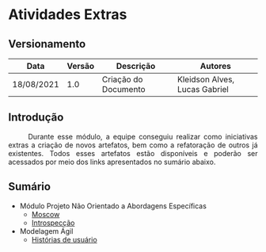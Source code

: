 # Atividades Extras

## Versionamento
| Data | Versão | Descrição | Autores |
| -------- | -------- | -------- | ---|
|   18/08/2021   |  1.0    |  Criação do Documento    | Kleidson Alves, Lucas Gabriel

## Introdução
<div style="text-indent: 40px; text-align: justify">
<p>
Durante esse módulo, a equipe conseguiu realizar como iniciativas extras a criação de novos artefatos, bem como a refatoração de outros já existentes. Todos esses artefatos estão disponíveis e poderão ser acessados por meio dos links apresentados no sumário abaixo. 
</p>
</div>

## Sumário
* Módulo Projeto Não Orientado a Abordagens Específicas
    * [Moscow](../base/moscow.md)
    * [Introspecção](../base/introspeccao.md)
* Modelagem Ágil
    * [Histórias de usuário](/historias_de_usuario.md)
